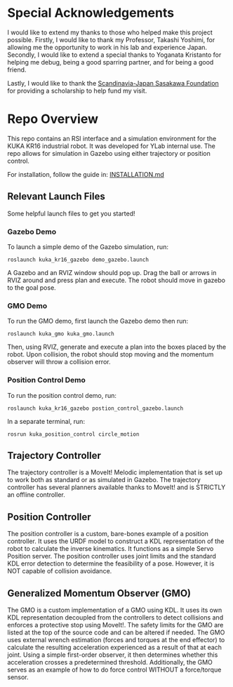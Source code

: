 # Special Acknowledgements
I would like to extend my thanks to those who helped make this project possible. Firstly, I would like to thank my Professor, Takashi Yoshimi, for allowing me the opportunity to work in his lab and experience Japan. Secondly, I would like to extend a special thanks to Yoganata Kristanto for helping me debug, being a good sparring partner, and for being a good friend. 

Lastly, I would like to thank the [Scandinavia-Japan Sasakawa Foundation](https://sjsf.se/) for providing a scholarship to help fund my visit.

# Repo Overview
This repo contains an RSI interface and a simulation environment for the KUKA KR16 industrial robot. It was developed for YLab internal use.
The repo allows for simulation in Gazebo using either trajectory or position control. 

For installation, follow the guide in: [INSTALLATION.md](https://github.com/jcaSIT/kuka_rsi_gazebo/blob/master/INSTALLTION.md)

## Relevant Launch Files
Some helpful launch files to get you started!

### Gazebo Demo
To launch a simple demo of the Gazebo simulation, run:
```
roslaunch kuka_kr16_gazebo demo_gazebo.launch
```
A Gazebo and an RVIZ window should pop up. Drag the ball or arrows in RVIZ around and press plan and execute. The robot should move in gazebo to the goal pose.

### GMO Demo
To run the GMO demo, first launch the Gazebo demo then run:
```
roslaunch kuka_gmo kuka_gmo.launch
```
Then, using RVIZ, generate and execute a plan into the boxes placed by the robot. Upon collision, the robot should stop moving and the momentum observer will throw a collision error.

### Position Control Demo
To run the position control demo, run:
```
roslaunch kuka_kr16_gazebo postion_control_gazebo.launch
```
In a separate terminal, run:
```
rosrun kuka_position_control circle_motion
```
## Trajectory Controller
The trajectory controller is a MoveIt! Melodic implementation that is set up to work both as standard or as simulated in Gazebo. The trajectory controller has several planners available thanks to MoveIt! and is STRICTLY an offline controller.

## Position Controller
The position controller is a custom, bare-bones example of a position controller. It uses the URDF model to construct a KDL representation of the robot to calculate the inverse kinematics. It functions as a simple Servo Position server.
The position controller uses joint limits and the standard KDL error detection to determine the feasibility of a pose. However, it is NOT capable of collision avoidance.

## Generalized Momentum Observer (GMO)
The GMO is a custom implementation of a GMO using KDL. It uses its own KDL representation decoupled from the controllers to detect collisions and enforces a protective stop using MoveIt!. 
The safety limits for the GMO are listed at the top of the source code and can be altered if needed. The GMO uses external wrench estimation (forces and torques at the end effector) to calculate the resulting acceleration experienced as a result of that at each joint. 
Using a simple first-order observer, it then determines whether this acceleration crosses a predetermined threshold.
Additionally, the GMO serves as an example of how to do force control WITHOUT a force/torque sensor.
